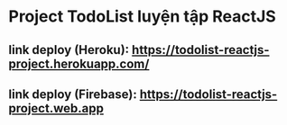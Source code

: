 # Project TodoList luyện tập ReactJS

## link deploy (Heroku): https://todolist-reactjs-project.herokuapp.com/

## link deploy (Firebase): https://todolist-reactjs-project.web.app
